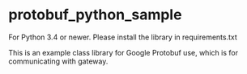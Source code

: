 # protobuf_python_sample

For Python 3.4 or newer.
Please install the library in requirements.txt

This is an example class library for Google Protobuf use, which is for communicating with gateway.





